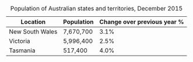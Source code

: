 <div class="au-table__wrapper">
    <table class="au-table">
        <caption class="au-table__caption">Population of Australian states and territories, December 2015</caption>
        <thead class="au-table__head">
            <tr class="au-table__row">
                <th scope="col" class="au-table__header">Location</th>
                <th scope="col" class="au-table__header au-table__header--numeric">Population</th>
                <th scope="col" class="au-table__header au-table__header--numeric">Change over previous year %</th>
            </tr>
        </thead>
        <tbody class="au-table__body">
            <tr class="au-table__row">
                <td class="au-table__cell">New South Wales</td>
                <td class="au-table__cell au-table__cell--numeric">7,670,700</td>
                <td class="au-table__cell au-table__cell--numeric">3.1%</td>
            </tr>
            <tr class="au-table__row">
                <td class="au-table__cell">Victoria</td>
                <td class="au-table__cell au-table__cell--numeric">5,996,400</td>
                <td class="au-table__cell au-table__cell--numeric">2.5%</td>
            </tr>
            <tr class="au-table__row">
                <td class="au-table__cell">Tasmania</td>
                <td class="au-table__cell au-table__cell--numeric">517,400</td>
                <td class="au-table__cell au-table__cell--numeric">4.0%</td>
            </tr>
        </tbody>
    </table>
</div>
